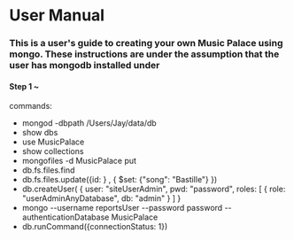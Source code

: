 # User Manual

### This is a user's guide to creating your own Music Palace using mongo. These instructions are under the assumption that the user has mongodb installed under 

#### Step 1 ~

commands:
- mongod -dbpath /Users/Jay/data/db
- show dbs
- use MusicPalace
- show collections
- mongofiles -d MusicPalace put <file path>
- db.fs.files.find
- db.fs.files.update({id: } , { $set: {"song": "Bastille"} })
- db.createUser(
  {
    user: "siteUserAdmin",
    pwd: "password",
    roles: [ { role: "userAdminAnyDatabase", db: "admin" } ]
  }
- mongo --username reportsUser --password password --authenticationDatabase MusicPalace
- db.runCommand({connectionStatus: 1})
